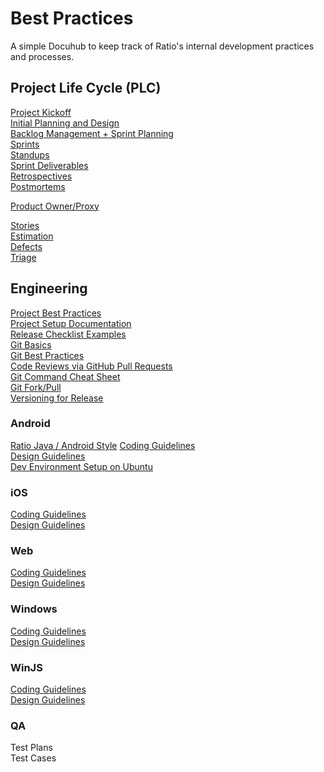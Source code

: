 Best Practices
============

A simple Docuhub to keep track of Ratio's internal development practices and processes.

Project Life Cycle (PLC)
---
[Project Kickoff](../master/pages/project_kickoff.md)  
[Initial Planning and Design](../master/pages/initial_planning_and_design.md)  
[Backlog Management + Sprint Planning](../master/pages/sprint_planning.md)  
[Sprints](../master/pages/sprints.md)  
[Standups](../master/pages/standups.md)  
[Sprint Deliverables](../master/pages/sprint_deliverables.md)  
[Retrospectives](../master/pages/retrospectives.md)  
[Postmortems](../master/pages/postmortems.md)  

[Product Owner/Proxy](../master/pages/product_owner_proxy.md)  

[Stories](../master/pages/stories.md)  
[Estimation](../master/pages/estimation.md)  
[Defects](../master/pages/defects.md)  
[Triage](../master/pages/triage.md)  


Engineering
---
[Project Best Practices](../master/pages/engineering/project_best_practices.md)  
[Project Setup Documentation](../master/pages/engineering/project_setup_documentation.md)  
[Release Checklist Examples](../master/pages/engineering/release_checklists.md)  
[Git Basics](../master/pages/engineering/git_basics.md)  
[Git Best Practices](../master/pages/engineering/git_best_practices.md)  
[Code Reviews via GitHub Pull Requests](../master/pages/engineering/git-pull-request-code-reviews.md)  
[Git Command Cheat Sheet](../master/pages/engineering/git_commands.md)  
[Git Fork/Pull](../master/pages/engineering/github_branching_and_pull_requests.md)  
[Versioning for Release](../master/pages/engineering/versioning_for_release.md)  
<!--
Test Driven Development  
Logic Diagram Basics  
Sequence Diagram Basics  
Entity Relationship Diagram Basics  
-->
### Android
[Ratio Java / Android Style](http://htmlpreview.github.io/?https://github.com/RatioInteractive/DevPractices/blob/master/android/Ratio%20Java%20Style.html)
[Coding Guidelines](../master/pages/android/code_guidelines.md)  
[Design Guidelines](../master/pages/android/design_guidelines.md)  
[Dev Environment Setup on Ubuntu](../master/pages/android/android_ubuntu_setup.md)  

### iOS
[Coding Guidelines](../master/pages/ios/code_guidelines.md)  
[Design Guidelines](../master/pages/ios/design_guidelines.md)  

### Web
[Coding Guidelines](../master/pages/web/javascript_code_guidelines.md)  
[Design Guidelines](../master/pages/web/design_guidelines.md)  

### Windows
[Coding Guidelines](../master/pages/windows/code_guidelines.md)  
[Design Guidelines](../master/pages/windows/design_guidelines.md)

### WinJS
[Coding Guidelines](../master/pages/winjs/code_guidelines.md)  
[Design Guidelines](../master/pages/winjs/design_guidelines.md)

### QA
Test Plans  
Test Cases  
